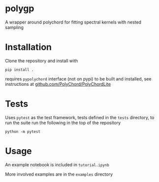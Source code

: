 # polygp
A wrapper around polychord for fitting spectral kernels with nested sampling

# Installation
Clone the repository and install with

```
pip install .
```

requires `pypolychord` interface (not on pypi) to be built and installed, see instructions at [github.com/PolyChord/PolyChordLite](https://github.com/PolyChord/PolyChordLite)

# Tests
Uses `pytest` as the test framework, tests defined in the `tests` directory, to run the suite run the following in the top of the repository
```
python -m pytest
```

# Usage

An example notebook is included in `tutorial.ipynb`

More involved examples are in the `examples` directory
